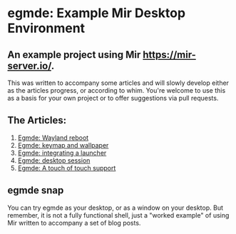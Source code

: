 # egmde: Example Mir Desktop Environment

## An example project using Mir https://mir-server.io/.

This was written to accompany some articles and will slowly develop either as 
the articles progress, or according to whim. You're welcome to use this as a 
basis for your own project or to offer suggestions via pull requests.

## The Articles:

1. [Egmde: Wayland reboot](https://community.ubuntu.com/t/egmde-wayland-reboot/)
2. [Egmde: keymap and wallpaper](https://community.ubuntu.com/t/egmde-keymap-and-wallpaper)
3. [Egmde: integrating a launcher](https://community.ubuntu.com/t/egmde-integrating-a-launcher/)
4. [Egmde: desktop session](https://community.ubuntu.com/t/egmde-desktop-session/)
5. [Egmde: A touch of touch support](https://community.ubuntu.com/t/egmde-a-touch-of-touch-support/)

## egmde snap

You can try egmde as your desktop, or as a window on your desktop. But remember, it is not a fully functional shell, just a "worked example" of using Mir written to accompany a set of blog posts.

<a href="https://snapcraft.io/egmde" title="Get it from the Snap Store">
  <img src="https://snapcraft.io/static/images/badges/en/snap-store-white.svg" alt="" />
</a>
